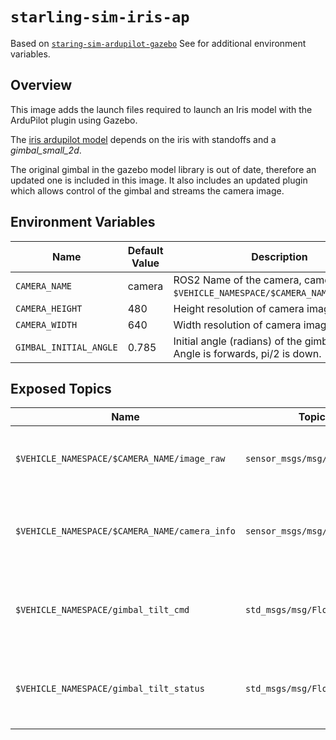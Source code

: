 # `starling-sim-iris-ap`

Based on [`staring-sim-ardupilot-gazebo`](../sim-ardupilot-gazebo)
See for additional environment variables.

## Overview

This image adds the launch files required to launch an Iris model with the ArduPilot plugin using Gazebo.

The [iris ardupilot model](https://github.com/khancyr/ardupilot_gazebo/tree/master/models/iris_with_ardupilot) depends on the iris with standoffs and a *gimbal_small_2d*. 

The original gimbal in the gazebo model library is out of date, therefore an updated one is included in this image. It also includes an updated plugin which allows control of the gimbal and streams the camera image. 
## Environment Variables

Name                  | Default Value                | Description
----------------------|------------------------------|------------
`CAMERA_NAME`         | camera                       | ROS2 Name of the camera, camera topic is `$VEHICLE_NAMESPACE/$CAMERA_NAME/image_raw`. 
`CAMERA_HEIGHT`       | 480                          | Height resolution of camera image
`CAMERA_WIDTH`        | 640                          | Width resolution of camera image
`GIMBAL_INITIAL_ANGLE`| 0.785                        | Initial angle (radians) of the gimbal. 0.0 Angle is forwards, pi/2 is down. 

## Exposed Topics

Name                  | Topic                | Description
----------------------|------------------------------|------------
`$VEHICLE_NAMESPACE/$CAMERA_NAME/image_raw` | `sensor_msgs/msg/Image` | Image topic from the camera attached to the gimbal
`$VEHICLE_NAMESPACE/$CAMERA_NAME/camera_info` | `sensor_msgs/msg/CameraInfo` | Camera Info topic from the camera attached to the gimbal
`$VEHICLE_NAMESPACE/gimbal_tilt_cmd` | `std_msgs/msg/Float32` | The target angle (radians) of the gimbal camera tilt [0.0, 3.14]. 
`$VEHICLE_NAMESPACE/gimbal_tilt_status` | `std_msgs/msg/Float32` | The current angle (radians) of the gimbal camera tilt [0.0, 3.14]. 